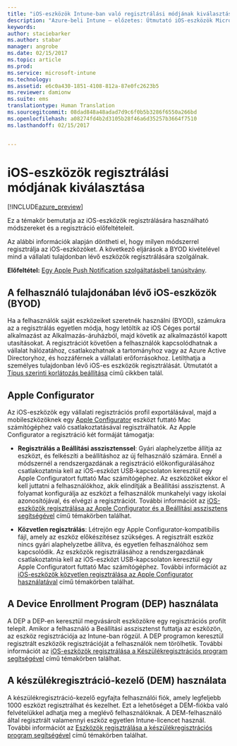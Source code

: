 ```yaml
---
title: "iOS-eszközök Intune-ban való regisztrálási módjának kiválasztása |Azure-beli Intune – előzetes | Microsoft Docs"
description: "Azure-beli Intune – előzetes: Útmutató iOS-eszközök Microsoft Intune-ban való regisztrációjának beállításához"
keywords: 
author: staciebarker
ms.author: stabar
manager: angrobe
ms.date: 02/15/2017
ms.topic: article
ms.prod: 
ms.service: microsoft-intune
ms.technology: 
ms.assetid: e6c0a430-1851-4108-812a-87e0fc2623b5
ms.reviewer: damionw
ms.suite: ems
translationtype: Human Translation
ms.sourcegitcommit: 08dad848a48adad7d9c6f0b5b3286f6550a266bd
ms.openlocfilehash: a08274fd4b2d3105b28f46a6d35257b3664f7510
ms.lasthandoff: 02/15/2017


---
```


# <a name="choose-how-to-enroll-ios-devices"></a>iOS-eszközök regisztrálási módjának kiválasztása

[!INCLUDE[azure_preview](../includes/azure_preview.md)]

Ez a témakör bemutatja az iOS-eszközök regisztrálására használható módszereket és a regisztráció előfeltételeit.

Az alábbi információk alapján döntheti el, hogy milyen módszerrel regisztrálja az iOS-eszközöket. A következő eljárások a BYOD kivételével mind a vállalati tulajdonban lévő eszközök regisztrálására szolgálnak.

**Előfeltétel:** [Egy Apple Push Notification szolgáltatásbeli tanúsítvány](get-an-apple-mdm-push-certificate.md).

## <a name="user-owned-ios-devices-byod"></a>A felhasználó tulajdonában lévő iOS-eszközök (BYOD)

Ha a felhasználók saját eszközeiket szeretnék használni (BYOD), számukra az a regisztrálás egyetlen módja, hogy letöltik az iOS Céges portál alkalmazást az Alkalmazás-áruházból, majd követik az alkalmazástól kapott utasításokat. A regisztrációt követően a felhasználók kapcsolódhatnak a vállalat hálózatához, csatlakozhatnak a tartományhoz vagy az Azure Active Directoryhoz, és hozzáférnek a vállalati erőforrásokhoz. Letilthatja a személyes tulajdonban lévő iOS-es eszközök regisztrálását. Útmutatót a [Típus szerinti korlátozás beállítása](https://docs.microsoft.com/intune-azure/enroll-devices/set-enrollment-restrictions#set-device-type-restrictions) című cikkben talál.

## <a name="apple-configurator"></a>Apple Configurator

Az iOS-eszközök egy vállalati regisztrációs profil exportálásával, majd a mobileszközöknek egy [Apple Configurator](http://go.microsoft.com/fwlink/?LinkId=518017) eszközt futtató Mac számítógéphez való csatlakoztatásával regisztrálhatók. Az Apple Configurator a regisztráció két formáját támogatja:

- **Regisztrálás a Beállítási asszisztenssel**: Gyári alaphelyzetbe állítja az eszközt, és felkészíti a beállításhoz az új felhasználó számára. Ennél a módszernél a rendszergazdának a regisztráció előkonfigurálásához csatlakoztatnia kell az iOS-eszközt USB-kapcsolaton keresztül egy Apple Configuratort futtató Mac számítógéphez. Az eszközöket ekkor el kell juttatni a felhasználókhoz, akik elindítják a Beállítási asszisztenst. A folyamat konfigurálja az eszközt a felhasználók munkahelyi vagy iskolai azonosítójával, és elvégzi a regisztrációt. További információt az [iOS-eszközök regisztrálása az Apple Configurator és a Beállítási asszisztens segítségével](enroll-ios-devices-with-apple-configurator-and-setup-assistant.md) című témakörben találhat.

- **Közvetlen regisztrálás**: Létrejön egy Apple Configurator-kompatibilis fájl, amely az eszköz előkészítésez szükséges. A regisztrált eszköz nincs gyári alaphelyzetbe állítva, és egyetlen felhasználóhoz sem kapcsolódik. Az eszközök regisztrálásához a rendszergazdának csatlakoztatnia kell az iOS-eszközt USB-kapcsolaton keresztül egy Apple Configuratort futtató Mac számítógéphez. További információt az [iOS-eszközök közvetlen regisztrálása az Apple Configurator használatával](enroll-ios-devices-with-apple-configurator-and-direct-enrollment.md) című témakörben találhat.

## <a name="use-the-device-enrollment-program-dep"></a>A Device Enrollment Program (DEP) használata

A DEP a DEP-en keresztül megvásárolt eszközökre egy regisztrációs profilt telepít. Amikor a felhasználó a Beállítási asszisztenst futtatja az eszközön, az eszköz regisztrációja az Intune-ban rögzül. A DEP programon keresztül regisztrált eszközök regisztrációját a felhasználók nem törölhetik. További információt az [iOS-eszközök regisztrálása a Készülékregisztrációs program segítségével](enroll-ios-devices-using-device-enrollment-program.md) című témakörben találhat.

## <a name="use-the-device-enrollment-manager-dem"></a>A készülékregisztráció-kezelő (DEM) használata
A készülékregisztráció-kezelő egyfajta felhasználói fiók, amely legfeljebb 1000 eszközt regisztrálhat és kezelhet. Ezt a lehetőséget a DEM-fiókba való felvételükkel adhatja meg a meglévő felhasználóknak. A DEM-felhasználó által regisztrált valamennyi eszköz egyetlen Intune-licencet használ. További információt az [Eszközök regisztrálása a készülékregisztrációs program segítségével](enroll-devices-using-device-enrollment-manager.md) című témakörben találhat.


